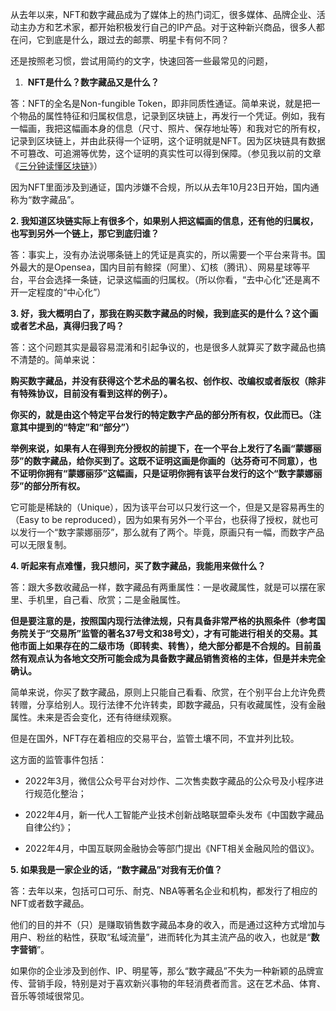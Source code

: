 从去年以来，NFT和数字藏品成为了媒体上的热门词汇，很多媒体、品牌企业、活动主办方和艺术家，都开始积极发行自己的IP产品。对于这种新兴商品，很多人都在问，它到底是什么，跟过去的邮票、明星卡有何不同？  

  

还是按照老习惯，尝试用简约的文字，快速回答一些最常见的问题，  

  

1.   **NFT是什么？数字藏品又是什么？**
    

  

答：NFT的全名是Non-fungible Token，即非同质性通证。简单来说，就是把一个物品的属性特征和归属权信息，记录到区块链上，再发行一个凭证。例如，我有一幅画，我把这幅画本身的信息（尺寸、照片、保存地址等）和我对它的所有权，记录到区块链上，并由此获得一个证明，这个证明就是NFT。因为区块链具有数据不可篡改、可追溯等优势，这个证明的真实性可以得到保障。（参见我以前的文章《[三分钟读懂区块链](http://mp.weixin.qq.com/s?__biz=MzA3NTgyNjc0MQ==&mid=2247483875&idx=1&sn=2704cb3cebb5b220e1ac1f0f7a17f22e&chksm=9f6bd2b9a81c5baf34f4e499b5fcb21307dfa8696034e5a195d17513593d31c1eeefe956aa2f&scene=21#wechat_redirect)》）  

  

因为NFT里面涉及到通证，国内涉嫌不合规，所以从去年10月23日开始，国内通称为“数字藏品”。  

  

**2. 我知道区块链实际上有很多个，如果别人把这幅画的信息，还有他的归属权，也写到另外一个链上，那它到底归谁？**  

  

答：事实上，没有办法说哪条链上的凭证是真实的，所以需要一个平台来背书。国外最大的是Opensea，国内目前有鲸探（阿里）、幻核（腾讯）、网易星球等平台，平台会选择一条链，记录这幅画的归属权。（所以你看，“去中心化”还是离不开一定程度的“中心化”）  

  

**3. 好，我大概明白了，那我在购买数字藏品的时候，我到底买的是什么？这个画或者艺术品，真得归我了吗？**

  

答：这个问题其实是最容易混淆和引起争议的，也是很多人就算买了数字藏品也搞不清楚的。简单来说：  

  

**购买数字藏品，并没有获得这个艺术品的署名权、创作权、改编权或者版权（除非有特殊协议，目前没有看到这样的例子）。**  

  

**你买的，就是由这个特定平台发行的特定数字产品的部分所有权，仅此而已。（注意其中提到的“特定”和“部分”）**

**举例来说，如果有人在得到充分授权的前提下，在一个平台上发行了名画“蒙娜丽莎”的数字藏品，给你买到了。这既不证明这画是你画的（达芬奇可不同意），也不证明你拥有“蒙娜丽莎”这幅画，只是证明你拥有该平台发行的这个“数字蒙娜丽莎”的部分所有权。**

  

它可能是稀缺的（Unique），因为该平台可以只发行这一个，但是又是容易再生的（Easy to be reproduced），因为如果有另外一个平台，也获得了授权，就也可以发行一个“数字蒙娜丽莎”，那么就有了两个。毕竟，原画只有一幅，而数字产品可以无限复制。  

  

**4. 听起来有点难懂，我只想问，买了数字藏品，我能用来做什么？**

  

答：跟大多数收藏品一样，数字藏品有两重属性：一是收藏属性，就是可以摆在家里、手机里，自己看、欣赏；二是金融属性。  

  

**但是要注意的是，按照国内现行法律法规，只有具备非常严格的执照条件（参考国务院关于“交易所”监管的著名37号文和38号文），才有可能进行相关的交易。其他市面上如果存在的二级市场（即转卖、转售），绝大部分都是不合规的。目前虽然有观点认为各地文交所可能会成为具备数字藏品销售资格的主体，但是并未完全确认。**

  

简单来说，你买了数字藏品，原则上只能自己看看、欣赏，在个别平台上允许免费转赠，分享给别人。现行法律不允许转卖，即数字藏品，只有收藏属性，没有金融属性。未来是否会变化，还有待继续观察。

  

但是在国外，NFT存在着相应的交易平台，监管土壤不同，不宜并列比较。  

  

这方面的监管事件包括：

-   2022年3月，微信公众号平台对炒作、二次售卖数字藏品的公众号及小程序进行规范化整治；
    
-   2022年4月，新一代人工智能产业技术创新战略联盟牵头发布《中国数字藏品自律公约》；
    
-   2022年4月，中国互联网金融协会等部门提出《NFT相关金融风险的倡议》。
    
      
    

**5. 如果我是一家企业的话，“数字藏品”对我有无价值？**

答：去年以来，包括可口可乐、耐克、NBA等著名企业和机构，都发行了相应的NFT或者数字藏品。

  

他们的目的并不（只）是赚取销售数字藏品本身的收入，而是通过这种方式增加与用户、粉丝的粘性，获取“私域流量”，进而转化为其主流产品的收入，也就是“**数字营销**”。

  

如果你的企业涉及到创作、IP、明星等，那么“数字藏品”不失为一种新颖的品牌宣传、营销手段，特别是对于喜欢新兴事物的年轻消费者而言。这在艺术品、体育、音乐等领域很常见。